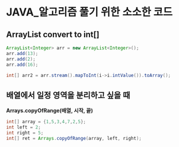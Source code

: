 # JAVA_알고리즘 풀기 위한 소소한 코드

## ArrayList<Integer> convert to int[]

```java
ArrayList<Integer> arr = new ArrayList<Integer>();
arr.add(13);
arr.add(2);
arr.add(16);

int[] arr2 = arr.stream().mapToInt(i->i.intValue()).toArray();
```

## 배열에서 일정 영역을 분리하고 싶을 때

<b>Arrays.copyOfRange(배열, 시작, 끝)</b>

```java
int[] array = {1,5,3,4,7,2,5};
int left = 2;
int right = 5;
int[] ret = Arrays.copyOfRange(array, left, right);
```

